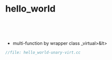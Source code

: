 # hello_world
&nbsp;  
&nbsp;  
&nbsp;

- multi-function by wrapper class _virtual&gt;&lt>
```c++
//file: hello_world-unary-virt.cc


```
